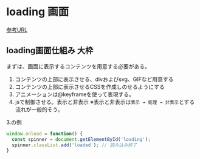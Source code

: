 # loading 画面

[参考URL](https://www.webcreatorbox.com/tech/loading-animation)

## loading画面仕組み 大枠

まずは、画面に表示するコンテンツを用意する必要がある。

1. コンテンツの上部に表示させる、divおよびsvg、GIFなど用意する
2. コンテンツの上部に表示させるCSSを作成しのせるようにする
3. アニメーションは@keyframeを使って表現する。
4. jsで制御させる。表示と非表示
※表示と非表示は`表示 → 処理 → 非表示`とする流れが一般的そう。

3.の例
```js
window.onload = function() {
  const spinner = document.getElementById('loading');
  spinner.classList.add('loaded'); // 読み込み終了
}
```
